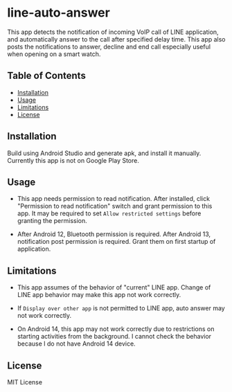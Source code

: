# line-auto-answer

This app detects the notification of incoming VoIP call of LINE application, and automatically answer to the call after specified delay time. This app also posts the notifications to answer, decline and end call especially useful when opening on a smart watch.

## Table of Contents

- [Installation](#installation)
- [Usage](#usage)
- [Limitations](#limitations)
- [License](#license)

## Installation

Build using Android Studio and generate apk, and install it manually. Currently this app is not on Google Play Store.

## Usage

+ This app needs permission to read notification. After installed, click "Permission to read notification" switch and grant permission to this app. It may be required to set `Allow restricted settings` before granting the permission.

+ After Android 12, Bluetooth permission is required. After Android 13, notification post permission is required. Grant them on first startup of application.

## Limitations

+ This app assumes of the behavior of "current" LINE app. Change of LINE app behavior may make this app not work correctly. 

+ If `Display over other app` is not permitted to LINE app, auto answer may not work correctly.

+ On Android 14, this app may not work correctly due to restrictions on starting activities from the background. I cannot check the behavior because I do not have Android 14 device.

## License

MIT License
